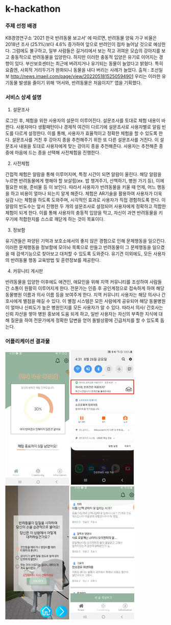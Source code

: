 # k-hackathon


### 주제 선정 배경
 KB경영연구소 ’2021 한국 반려동물 보고서’ 에 따르면, 반려동물 양육 가구 비율은 2018년 조사 (25.1%)보다 4.6% 증가하여 앞으로 반려인이 점차 늘어날 것으로 예상한다. 그럼에도 불구하고, 일부 사람들은 길거리에서 보는 작고 귀여운 모습의 강아지를 보고 충동적으로 반려동물을 입양한다. 하지만 이러한 충동적 입양은 유기로 이어지는 경향이 있다. 부산보호센터는 최근에 버려지거나 유기되는 동물이 늘었다고 밝혔다. 특히 요즘엔, 사회적 거리두기가 완화되니 동물을 내다 버리는 사례가 늘었다. 출처 : 조선일보 <http://news.imaeil.com/page/view/2022051815250594901> 우리는 이러한 유기동물 발생을 줄이기 위해 ‘어서와, 반려동물은 처음이지?’ 앱을 기획했다. 
 
 
 
 ### 서비스 상세 설명
 
 1. 설문조사
 
 로그인 후, 체험을 위한 사용자의 설문이 이루어진다. 설문조사를 토대로 체험 내용이 바뀐다. 사용자마다 생활패턴이나 경제적 여건이 다르기에 설문조사로 사용자별로 알림 빈도를 다르게 설정한다. 이를 통해, 사용자가 효율적이고 정확한 체험을 할 수 있도록 한다. 설문조사를 거친 후 강아지 종을 추천해주기 위한 또 다른 설문조사를 거친다. 이 설문조사 내용을 토대로 사용자에게 맞는 강아지 종을 추천해준다. 사용자는 추천해준 종 중에 마음에 드는 종을 선택해 사전체험을 진행한다.

 2. 사전체험

 간접적 체험은 알람을 통해 이루어지며, 특정 시간이 되면 알람이 울린다. 해당 알람을 누르면 반려동물에게 행해야 할 보살핌(ex. 밥 챙겨주기, 산책하기, 병원 가기 등), 이에 필요한 비용, 준비물 등 이 보인다. 따라서 사용자가 반려동물을 키울 때 언제, 어느 행동을 하고 비용이 얼마나 되는지 알게 해준다. 체험은 AR기술을 활용하여 사용자가 더욱 실감 나는 체험을 하도록 도와주며, 시각적인 효과로 사용자가 직접 경험하도록 한다. 이 알람의 빈도수는 앞서 진행한 두 개의 설문조사로 설정되어 사용자에게 정확하고 적합한 체험이 되게 한다. 이를 통해 사용자의 충동적 입양을 막고, 자신이 과연 반려동물을 키우기에 적합한지를 스스로 깨닫게 하는 것이 목표이다.

 3. 정보함

유기견들은 파양된 기억과 보호소에서의 좋지 않은 경험으로 인해 문제행동을 일으킨다. 이러한 문제행동을 정보함에 모아놔 목록으로 만들고 반려동물이 그 문제행동을 일으켰을 때 검색기능으로 찾아보고 대처할 수 있도록 도와준다. 유기견 이외에도, 모든 사용자의 반려동물 행동 교육방법 및 훈련정보를 제공한다.

 4. 커뮤니티 게시판

 반려동물을 입양한 이후에도 애견인, 애묘인을 위해 지역 커뮤니티를 조성하여 사람들 간 소통이 원활히 이루어지게 한다. 전문가는 인증 후 공인계정으로 접속하게 하여 해당 동물병원 이름과 의사 이름 등을 보여주게 한다. 지역 커뮤니티 사용자는 해당 의사나 간호사에게 별점을 매길 수 있다. 이 별점 시스템은 모든 사람에게 공유되어 해당 동물병원이 얼마나 신뢰도가 높은 병원인지를 모든 사용자가 알 수 있다. 따라서 의사/ 간호사는 신뢰 자산을 쌓아 병원 홍보에 도움 되게 하고, 일반 사용자는 자신의 부족한 지식에 대해 질문을 하여 전문가에게 정확한 답변을 얻어 돌발상황에 긴급처치를 할 수 있도록 돕는다.
 
 ### 어플리케이션 결과물
 <div>
<img src="https://github.com/HiSeungmin/k-hackathon/blob/main/k3.png?raw=true" width="200" alt="Tetris game">
<img src="https://github.com/HiSeungmin/k-hackathon/blob/main/k4.png?raw=true" width="200" alt="Tetris game">
<img src="https://github.com/HiSeungmin/k-hackathon/blob/main/k2.png?raw=true" width="200" alt="Tetris game">
<img src="https://github.com/HiSeungmin/k-hackathon/blob/main/k1.png?raw=true" width="200" alt="Tetris game">
</div>
